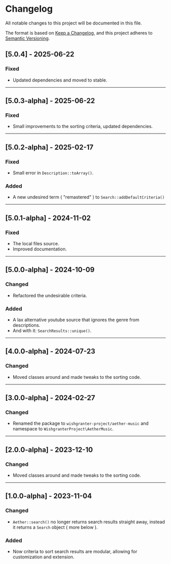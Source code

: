 # Changelog

All notable changes to this project will be documented in this file.

The format is based on [Keep a Changelog](https://keepachangelog.com/en/1.0.0/),
and this project adheres to [Semantic Versioning](https://semver.org/spec/v2.0.0.html).

## [5.0.4] - 2025-06-22
### Fixed
- Updated dependencies and moved to stable.

---

## [5.0.3-alpha] - 2025-06-22
### Fixed
- Small improvements to the sorting criteria, updated dependencies.

---

## [5.0.2-alpha] - 2025-02-17
### Fixed
- Small error in `Description::toArray()`.

### Added
- A new undesired term ( "remastered" ) to `Search::addDefaultCriteria()`

---

## [5.0.1-alpha] - 2024-11-02
### Fixed
- The local files source.
- Improved documentation.

---

## [5.0.0-alpha] - 2024-10-09
### Changed
- Refactored the undesirable criteria.

### Added
- A lax alternative youtube source that ignores the genre from descriptions.
- And with it: `SearchResults::unique()`.

---

## [4.0.0-alpha] - 2024-07-23
### Changed
- Moved classes around and made tweaks to the sorting code.

---

## [3.0.0-alpha] - 2024-02-27
### Changed
- Renamed the package to `wishgranter-project/aether-music` and namespace to `WishgranterProject\AetherMusic`.

---

## [2.0.0-alpha] - 2023-12-10
### Changed
- Moved classes around and made tweaks to the sorting code.

---

## [1.0.0-alpha] - 2023-11-04
### Changed
- `Aether::search()` no longer returns search results straight away, instead it returns a `Search` object ( more below ).

### Added
- Now criteria to sort search results are modular, allowing for customization and extension.
